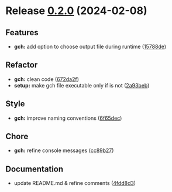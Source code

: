 # Release [0.2.0](https://github.com/extrymes/changelog-generator/compare/0.1.0...0.2.0) (2024-02-08)

## Features
- **gch:** add option to choose output file during runtime ([15788de](https://github.com/extrymes/changelog-generator/commit/15788de))

## Refactor
- **gch:** clean code ([672da2f](https://github.com/extrymes/changelog-generator/commit/672da2f))
- **setup:** make gch file executable only if is not ([2a93beb](https://github.com/extrymes/changelog-generator/commit/2a93beb))

## Style
- **gch:** improve naming conventions ([6f65dec](https://github.com/extrymes/changelog-generator/commit/6f65dec))

## Chore
- **gch:** refine console messages ([cc89b27](https://github.com/extrymes/changelog-generator/commit/cc89b27))

## Documentation
- update README.md & refine comments ([4fdd8d3](https://github.com/extrymes/changelog-generator/commit/4fdd8d3))
